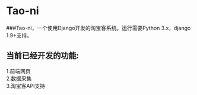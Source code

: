 Tao-ni
===================================  
###Tao-ni，一个使用Django开发的淘宝客系统。运行需要Python 3.x，django 1.9+支持。  
  
当前已经开发的功能:  
------
  
1.前端网页  
2.数据采集  
3.淘宝客API支持  
